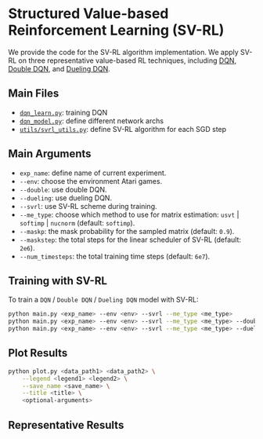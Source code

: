 # Structured Value-based Reinforcement Learning (SV-RL)
We provide the code for the SV-RL algorithm implementation. We apply SV-RL on three
representative value-based RL techniques, including [DQN](https://www.nature.com/articles/nature14236), [Double DQN](https://arxiv.org/abs/1509.06461), and [Dueling DQN](https://arxiv.org/abs/1511.06581).


## Main Files
- [`dqn_learn.py`](dqn_learn.py): training DQN
- [`dqn_model.py`](dqn_model.py): define different network archs
- [`utils/svrl_utils.py`](utils/svrl_utils.py): define SV-RL algorithm for each SGD step


## Main Arguments
- `exp_name`: define name of current experiment.
- `--env`: choose the environment Atari games.
- `--double`: use double DQN.
- `--dueling`: use dueling DQN.
- `--svrl`: use SV-RL scheme during training.
- `--me_type`: choose which method to use for matrix estimation: `usvt` | `softimp` | `nucnorm` (default: `softimp`).
- `--maskp`: the mask probability for the sampled matrix (default: `0.9`).
- `--maskstep`: the total steps for the linear scheduler of SV-RL (default: `2e6`).
- `--num_timesteps`: the total training time steps (default: `6e7`).


## Training with SV-RL
To train a `DQN` / `Double DQN` / `Dueling DQN` model with SV-RL:
```bash
python main.py <exp_name> --env <env> --svrl --me_type <me_type>
python main.py <exp_name> --env <env> --svrl --me_type <me_type> --double
python main.py <exp_name> --env <env> --svrl --me_type <me_type> --dueling
```


## Plot Results
```bash
python plot.py <data_path1> <data_path2> \
    --legend <legend1> <legend2> \
    --save_name <save_name> \
    --title <title> \
    <optional-arguments>
```


## Representative Results
